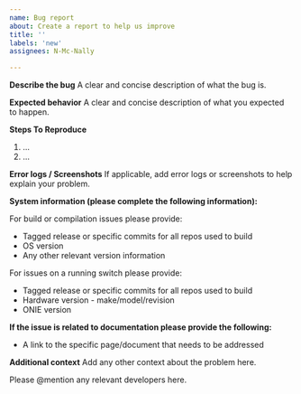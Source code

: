 ```yaml
---
name: Bug report
about: Create a report to help us improve
title: ''
labels: 'new'
assignees: N-Mc-Nally

---
```


**Describe the bug**
A clear and concise description of what the bug is.

**Expected behavior**
A clear and concise description of what you expected to happen.

**Steps To Reproduce**
  1. ...
  2. ... 

**Error logs / Screenshots**
If applicable, add error logs or screenshots to help explain your problem.

**System information (please complete the following information):**

For build or compilation issues please provide:
 - Tagged release or specific commits for all repos used to build
 - OS version
 - Any other relevant version information

For issues on a running switch please provide:
 - Tagged release or specific commits for all repos used to build
 - Hardware version - make/model/revision
 - ONIE version

**If the issue is related to documentation please provide the following:**
 - A link to the specific page/document that needs to be addressed

**Additional context**
Add any other context about the problem here.

Please @mention any relevant developers here.
